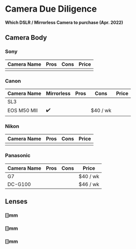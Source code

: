 # Camera Due Diligence

**Which DSLR / Mirrorless Camera to purchase (Apr. 2022)**

## Camera Body

### Sony

| Camera Name | Pros | Cons | Price |
|--|--|--|--|
|   |   |   |   |

### Canon

| Camera Name | Mirrorless | Pros | Cons | Price |
|--|--|--|--|--|
| SL3 |  |  |   |   | $40 / wk  |
| EOS M50 MII  |  :heavy_check_mark:  |   | $40 / wk  |


### Nikon

| Camera Name | Pros | Cons | Price |
|--|--|--|--|
|   |   |   |   |

### Panasonic

| Camera Name | Pros | Cons | Price |
|--|--|--|--|
| G7  |   |   | $40 / wk  |
| DC-G100  |   |   | $46 / wk  |

## Lenses

### []mm

### []mm

### []mm

